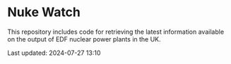 # Nuke Watch

This repository includes code for retrieving the latest information available on the output of EDF nuclear power plants in the UK.

Last updated: 2024-07-27 13:10